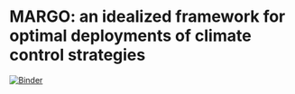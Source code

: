 # MARGO: an idealized framework for optimal deployments of climate control strategies

[![Binder](https://mybinder.org/badge_logo.svg)](https://mybinder.org/v2/gh/hdrake/MARGO.jl/master?filepath=examples%2Ftutorials%2Fbasic_tutorial.ipynb)

